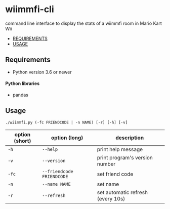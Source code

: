 # wiimmfi-cli
command line interface to display the stats of a wiimmfi room in Mario Kart Wii

- [REQUIREMENTS](#requirements)
- [USAGE](#usage)

## Requirements
* Python version 3.6 or newer
#### Python libraries
* pandas

## Usage
`./wiimmfi.py (-fc FRIENDCODE | -n NAME) [-r] [-h] [-v]`

| option (short) | option (long)               | description                                                      |
|----------------|-----------------------------|------------------------------------------------------------------|
|  `-h`          |  `--help`                   | print help message                                               |
|  `-v`          |  `--version`                | print program's version number                                   |
|  `-fc`         |  `--friendcode FRIENDCODE`  | set friend code                                                  |
|  `-n`          |  `--name NAME`              | set name                                                         |
|  `-r`          |  `--refresh`                | set automatic refresh (every 10s)                                |
